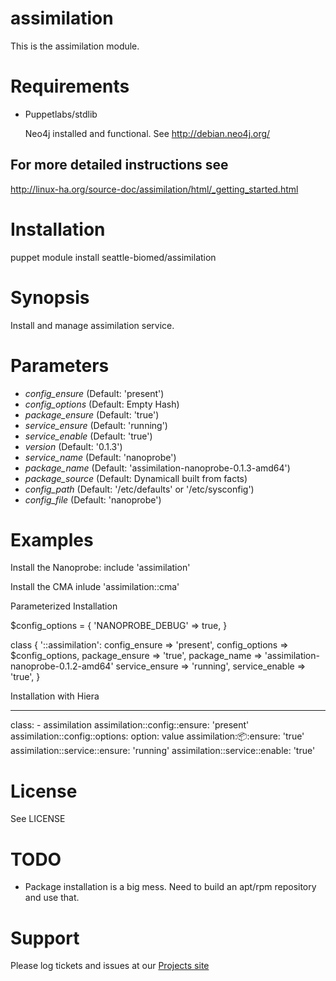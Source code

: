 # assimilation

This is the assimilation module.

# Requirements

* Puppetlabs/stdlib

  Neo4j installed and functional. See http://debian.neo4j.org/

## For more detailed instructions see
  http://linux-ha.org/source-doc/assimilation/html/_getting_started.html

# Installation

  puppet module install seattle-biomed/assimilation

# Synopsis

  Install and manage assimilation service.

# Parameters

- *config_ensure*  (Default: 'present')
- *config_options* (Default: Empty Hash)
- *package_ensure* (Default: 'true')
- *service_ensure* (Default: 'running')
- *service_enable* (Default: 'true')
- *version*        (Default: '0.1.3')
- *service_name*   (Default: 'nanoprobe')
- *package_name*   (Default: 'assimilation-nanoprobe-0.1.3-amd64')
- *package_source* (Default: Dynamicall built from facts)
- *config_path*    (Default: '/etc/defaults' or '/etc/sysconfig')
- *config_file*    (Default: 'nanoprobe')

# Examples

  Install the Nanoprobe:
    include 'assimilation'

  Install the CMA
    inlude 'assimilation::cma'

Parameterized Installation

  $config_options = {
    'NANOPROBE_DEBUG' => true,
  }

  class { '::assimilation':
    config_ensure  => 'present',
    config_options => $config_options,
    package_ensure => 'true',
    package_name   => 'assimilation-nanoprobe-0.1.2-amd64'
    service_ensure => 'running',
    service_enable => 'true',
  }

Installation with Hiera

  ---
  class:  - assimilation
  assimilation::config::ensure:  'present'
  assimilation::config::options:
    option: value
  assimilation::package::ensure:  'true'
  assimilation::service::ensure:  'running'
  assimilation::service::enable:  'true'

# License

  See LICENSE

# TODO

* Package installation is a big mess. Need to build an apt/rpm repository and use that.

# Support

Please log tickets and issues at our [Projects site](https://github.com/seattle-biomed/puppet-assimilation)
